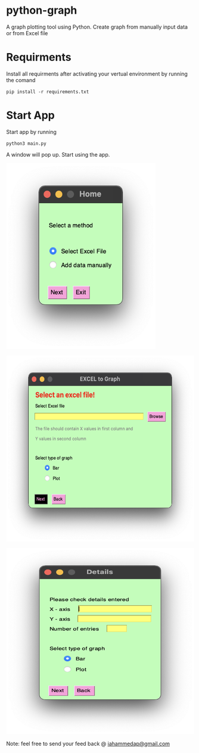 # python-graph
A graph plotting tool using Python. Create graph from manually input data or from Excel file 
# Requirments

Install all requirments after activating your vertual environment by running the comand

```
pip install -r requirements.txt
```

# Start App

Start app by running

```
python3 main.py
```

A window will pop up. Start using the app. 

<p align="left"><img src="img/01.png" width="400" height="500"></p>
<p align="left"><img src="img/02.png" width="800" height="500"></p>
<p align="left"><img src="img/03.png" width="600" height="500"></p>

Note: feel free to send your feed back @ iahammedap@gmail.com
